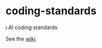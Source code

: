 # coding-standards
i.AI coding standards


See the [wiki](https://github.com/i-dot-ai/coding-standards/wiki).
